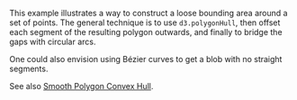 This example illustrates a way to construct a loose bounding area around a set of points. The
general technique is to use `d3.polygonHull`, then offset each segment of the resulting polygon
outwards, and finally to bridge the gaps with circular arcs.

One could also envision using Bézier curves to get a blob with no straight segments.

See also [Smooth Polygon Convex Hull](http://bl.ocks.org/hollasch/9d3c098022f5524220bd84aae7623478).
